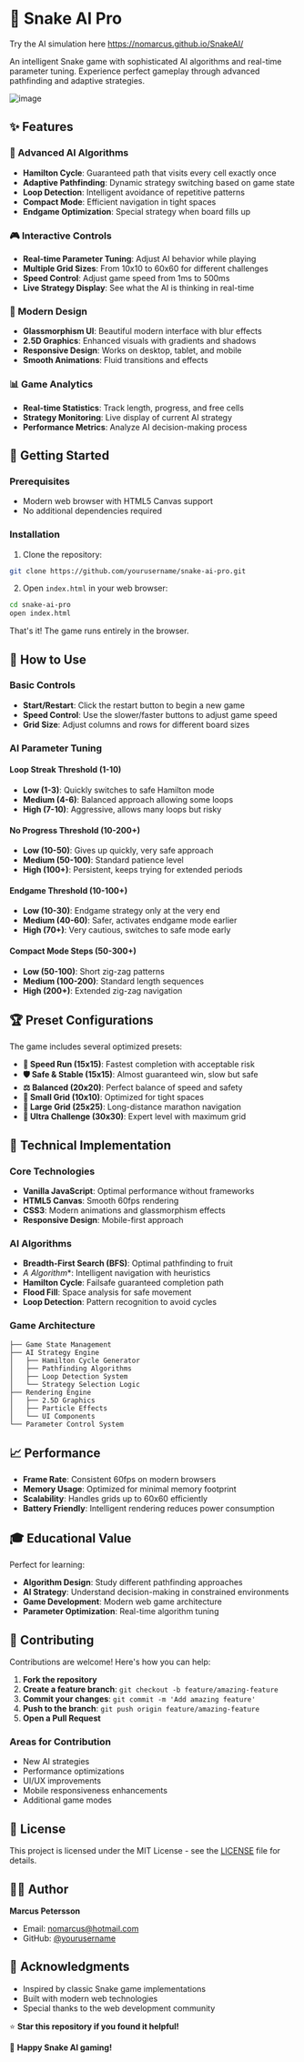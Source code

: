 # 🐍 Snake AI Pro

Try the AI simulation here https://nomarcus.github.io/SnakeAI/

An intelligent Snake game with sophisticated AI algorithms and real-time parameter tuning. Experience perfect gameplay through advanced pathfinding and adaptive strategies.

![image](https://github.com/user-attachments/assets/70ca6565-ae8b-4562-a563-59610897cfa6)

## ✨ Features

### 🧠 Advanced AI Algorithms
- **Hamilton Cycle**: Guaranteed path that visits every cell exactly once
- **Adaptive Pathfinding**: Dynamic strategy switching based on game state
- **Loop Detection**: Intelligent avoidance of repetitive patterns
- **Compact Mode**: Efficient navigation in tight spaces
- **Endgame Optimization**: Special strategy when board fills up

### 🎮 Interactive Controls
- **Real-time Parameter Tuning**: Adjust AI behavior while playing
- **Multiple Grid Sizes**: From 10x10 to 60x60 for different challenges
- **Speed Control**: Adjust game speed from 1ms to 500ms
- **Live Strategy Display**: See what the AI is thinking in real-time

### 🎨 Modern Design
- **Glassmorphism UI**: Beautiful modern interface with blur effects
- **2.5D Graphics**: Enhanced visuals with gradients and shadows
- **Responsive Design**: Works on desktop, tablet, and mobile
- **Smooth Animations**: Fluid transitions and effects

### 📊 Game Analytics
- **Real-time Statistics**: Track length, progress, and free cells
- **Strategy Monitoring**: Live display of current AI strategy
- **Performance Metrics**: Analyze AI decision-making process

## 🚀 Getting Started

### Prerequisites
- Modern web browser with HTML5 Canvas support
- No additional dependencies required

### Installation
1. Clone the repository:
```bash
git clone https://github.com/yourusername/snake-ai-pro.git
```

2. Open `index.html` in your web browser:
```bash
cd snake-ai-pro
open index.html
```

That's it! The game runs entirely in the browser.

## 🎯 How to Use

### Basic Controls
- **Start/Restart**: Click the restart button to begin a new game
- **Speed Control**: Use the slower/faster buttons to adjust game speed
- **Grid Size**: Adjust columns and rows for different board sizes

### AI Parameter Tuning

#### Loop Streak Threshold (1-10)
- **Low (1-3)**: Quickly switches to safe Hamilton mode
- **Medium (4-6)**: Balanced approach allowing some loops
- **High (7-10)**: Aggressive, allows many loops but risky

#### No Progress Threshold (10-200+)
- **Low (10-50)**: Gives up quickly, very safe approach
- **Medium (50-100)**: Standard patience level
- **High (100+)**: Persistent, keeps trying for extended periods

#### Endgame Threshold (10-100+)
- **Low (10-30)**: Endgame strategy only at the very end
- **Medium (40-60)**: Safer, activates endgame mode earlier
- **High (70+)**: Very cautious, switches to safe mode early

#### Compact Mode Steps (50-300+)
- **Low (50-100)**: Short zig-zag patterns
- **Medium (100-200)**: Standard length sequences
- **High (200+)**: Extended zig-zag navigation

## 🏆 Preset Configurations

The game includes several optimized presets:

- **🏃 Speed Run (15x15)**: Fastest completion with acceptable risk
- **🛡️ Safe & Stable (15x15)**: Almost guaranteed win, slow but safe
- **⚖️ Balanced (20x20)**: Perfect balance of speed and safety
- **🐜 Small Grid (10x10)**: Optimized for tight spaces
- **🐘 Large Grid (25x25)**: Long-distance marathon navigation
- **🎯 Ultra Challenge (30x30)**: Expert level with maximum grid

## 🔧 Technical Implementation

### Core Technologies
- **Vanilla JavaScript**: Optimal performance without frameworks
- **HTML5 Canvas**: Smooth 60fps rendering
- **CSS3**: Modern animations and glassmorphism effects
- **Responsive Design**: Mobile-first approach

### AI Algorithms
- **Breadth-First Search (BFS)**: Optimal pathfinding to fruit
- **A* Algorithm**: Intelligent navigation with heuristics
- **Hamilton Cycle**: Failsafe guaranteed completion path
- **Flood Fill**: Space analysis for safe movement
- **Loop Detection**: Pattern recognition to avoid cycles

### Game Architecture
```
├── Game State Management
├── AI Strategy Engine
│   ├── Hamilton Cycle Generator
│   ├── Pathfinding Algorithms
│   ├── Loop Detection System
│   └── Strategy Selection Logic
├── Rendering Engine
│   ├── 2.5D Graphics
│   ├── Particle Effects
│   └── UI Components
└── Parameter Control System
```

## 📈 Performance

- **Frame Rate**: Consistent 60fps on modern browsers
- **Memory Usage**: Optimized for minimal memory footprint
- **Scalability**: Handles grids up to 60x60 efficiently
- **Battery Friendly**: Intelligent rendering reduces power consumption

## 🎓 Educational Value

Perfect for learning:
- **Algorithm Design**: Study different pathfinding approaches
- **AI Strategy**: Understand decision-making in constrained environments
- **Game Development**: Modern web game architecture
- **Parameter Optimization**: Real-time algorithm tuning

## 🤝 Contributing

Contributions are welcome! Here's how you can help:

1. **Fork the repository**
2. **Create a feature branch**: `git checkout -b feature/amazing-feature`
3. **Commit your changes**: `git commit -m 'Add amazing feature'`
4. **Push to the branch**: `git push origin feature/amazing-feature`
5. **Open a Pull Request**

### Areas for Contribution
- New AI strategies
- Performance optimizations
- UI/UX improvements
- Mobile responsiveness enhancements
- Additional game modes

## 📝 License

This project is licensed under the MIT License - see the [LICENSE](LICENSE) file for details.

## 👨‍💻 Author

**Marcus Petersson**
- Email: nomarcus@hotmail.com
- GitHub: [@yourusername](https://github.com/yourusername)

## 🙏 Acknowledgments

- Inspired by classic Snake game implementations
- Built with modern web technologies
- Special thanks to the web development community

⭐ **Star this repository if you found it helpful!**

🐍 **Happy Snake AI gaming!**
